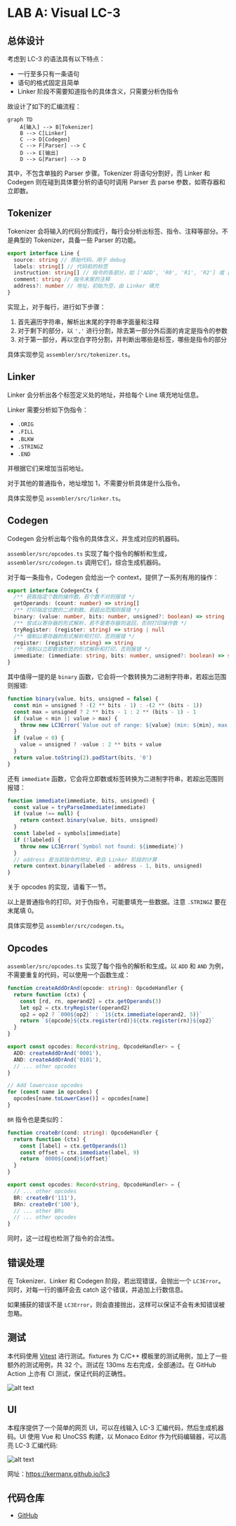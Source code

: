 # LAB A: Visual LC-3

## 总体设计

考虑到 LC-3 的语法具有以下特点：

- 一行至多只有一条语句
- 语句的格式固定且简单
- Linker 阶段不需要知道指令的具体含义，只需要分析伪指令

故设计了如下的汇编流程：

```mermaid
graph TD
    A[输入] --> B[Tokenizer]
    B --> C[Linker]
    C --> D[Codegen]
    C --> F[Parser] --> C
    D --> E[输出]
    D --> G[Parser] --> D
```

其中，不包含单独的 Parser 步骤。Tokenizer 将语句分割好，而 Linker 和 Codegen 则在碰到具体要分析的语句时调用 Parser 去 parse 参数，如寄存器和立即数。

## Tokenizer

Tokenizer 会将输入的代码分割成行，每行会分析出标签、指令、注释等部分。不是典型的 Tokenizer，具备一些 Parser 的功能。

```ts
export interface Line {
  source: string // 原始代码，用于 debug
  labels: string[] // 代码前的标签
  instruction: string[] // 指令的各部分，如 ['ADD', 'R0', 'R1', 'R2'] 或 ['.ORIG', 'x3000']
  comment: string // 指令末尾的注释
  address?: number // 地址，初始为空，由 Linker 填充
}
```

实现上，对于每行，进行如下步骤：

1. 首先遍历字符串，解析出末尾的字符串字面量和注释
2. 对于剩下的部分，以 `','` 进行分割，除去第一部分外后面的肯定是指令的参数
3. 对于第一部分，再以空白字符分割，并判断出哪些是标签，哪些是指令的部分

具体实现参见 `assembler/src/tokenizer.ts`。

## Linker

Linker 会分析出各个标签定义处的地址，并给每个 Line 填充地址信息。

Linker 需要分析如下伪指令：

- `.ORIG`
- `.FILL`
- `.BLKW`
- `.STRINGZ`
- `.END`

并根据它们来增加当前地址。

对于其他的普通指令，地址增加 1，不需要分析具体是什么指令。

具体实现参见 `assembler/src/linker.ts`。

## Codegen

Codegen 会分析出每个指令的具体含义，并生成对应的机器码。

`assembler/src/opcodes.ts` 实现了每个指令的解析和生成，`assembler/src/codegen.ts` 调用它们，综合生成机器码。

对于每一条指令，Codegen 会给出一个 context，提供了一系列有用的操作：

```ts
export interface CodegenCtx {
  /** 获取指定个数的操作数。若个数不对则报错 */
  getOperands: (count: number) => string[]
  /** 打印指定位数的二进制数。若超出范围则报错 */
  binary: (value: number, bits: number, unsigned?: boolean) => string
  /** 尝试以寄存器的形式解析，若不是寄存器则返回，否则打印操作数 */
  tryRegister: (register: string) => string | null
  /** 强制以寄存器的形式解析和打印，否则报错 */
  register: (register: string) => string
  /** 强制以立即数或标签的形式解析和打印，否则报错 */
  immediate: (immediate: string, bits: number, unsigned?: boolean) => string
}
```

其中值得一提的是 `binary` 函数，它会将一个数转换为二进制字符串，若超出范围则报错:

```js
function binary(value, bits, unsigned = false) {
  const min = unsigned ? -(2 ** bits - 1) : -(2 ** (bits - 1))
  const max = unsigned ? 2 ** bits - 1 : 2 ** (bits - 1) - 1
  if (value < min || value > max) {
    throw new LC3Error(`Value out of range: ${value} (min: ${min}, max: ${max})`)
  }
  if (value < 0) {
    value = unsigned ? -value : 2 ** bits + value
  }
  return value.toString(2).padStart(bits, '0')
}
```

还有 `immediate` 函数，它会将立即数或标签转换为二进制字符串，若超出范围则报错：

```js
function immediate(immediate, bits, unsigned) {
  const value = tryParseImmediate(immediate)
  if (value !== null) {
    return context.binary(value, bits, unsigned)
  }
  const labeled = symbols[immediate]
  if (!labeled) {
    throw new LC3Error(`Symbol not found: ${immediate}`)
  }
  // address 是当前指令的地址，来自 Linker 阶段的计算
  return context.binary(labeled - address - 1, bits, unsigned)
}
```

关于 opcodes 的实现，请看下一节。

以上是普通指令的打印。对于伪指令，可能要填充一些数据。注意 `.STRINGZ` 要在末尾填 0。

具体实现参见 `assembler/src/codegen.ts`。

## Opcodes

`assembler/src/opcodes.ts` 实现了每个指令的解析和生成。以 `ADD` 和 `AND` 为例，不需要重复的代码，可以使用一个函数生成：

```ts
function createAddOrAnd(opcode: string): OpcodeHandler {
  return function (ctx) {
    const [rd, rn, operand2] = ctx.getOperands(3)
    let op2 = ctx.tryRegister(operand2)
    op2 = op2 ? `000${op2}` : `1${ctx.immediate(operand2, 5)}`
    return `${opcode}${ctx.register(rd)}${ctx.register(rn)}${op2}`
  }
}

export const opcodes: Record<string, OpcodeHandler> = {
  ADD: createAddOrAnd('0001'),
  AND: createAddOrAnd('0101'),
  // ... other opcodes
}

// Add lowercase opcodes
for (const name in opcodes) {
  opcodes[name.toLowerCase()] = opcodes[name]
}
```

`BR` 指令也是类似的：

```ts
function createBr(cond: string): OpcodeHandler {
  return function (ctx) {
    const [label] = ctx.getOperands(1)
    const offset = ctx.immediate(label, 9)
    return `0000${cond}${offset}`
  }
}

export const opcodes: Record<string, OpcodeHandler> = {
  // ... other opcodes
  BR: createBr('111'),
  BRn: createBr('100'),
  // ... other BRs
  // ... other opcodes
}
```

同时，这一过程也检测了指令的合法性。

## 错误处理

在 Tokenizer、Linker 和 Codegen 阶段，若出现错误，会抛出一个 `LC3Error`。同时，对每一行的循环会去 catch 这个错误，并追加上行数信息。

如果捕获的错误不是 `LC3Error`，则会直接抛出，这样可以保证不会有未知错误被忽略。

## 测试

本代码使用 [Vitest](https://vitest.dev) 进行测试。fixtures 为 C/C++ 模板里的测试用例，加上了一些额外的测试用例，共 32 个。测试在 130ms 左右完成，全部通过。在 GitHub Action 上亦有 CI 测试，保证代码的正确性。

![alt text](../assets/image-1.png)

## UI

本程序提供了一个简单的网页 UI，可以在线输入 LC-3 汇编代码，然后生成机器码。UI 使用 Vue 和 UnoCSS 构建，以 Monaco Editor 作为代码编辑器，可以高亮 LC-3 汇编代码:

![alt text](../assets/image.png)

网址：https://kermanx.github.io/lc3

## 代码仓库

- [GitHub](https://github.com/kermanx/lc3)
